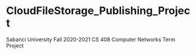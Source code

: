 # CloudFileStorage_Publishing_Project
Sabanci University Fall 2020-2021 CS 408 Computer Networks Term Project
